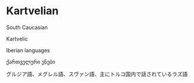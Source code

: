 # Kartvelian

South Caucasian

Kartvelic

Iberian languages

ქართველური ენები

グルジア語、メグレル語、スヴァン語、主にトルコ国内で話されているラズ語